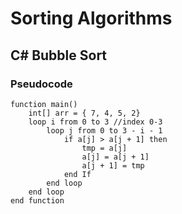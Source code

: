 # Sorting Algorithms
## C# Bubble Sort
### Pseudocode
```
function main()
    int[] arr = { 7, 4, 5, 2}
    loop i from 0 to 3 //index 0-3
        loop j from 0 to 3 - i - 1
            if a[j] > a[j + 1] then
                tmp = a[j]
                a[j] = a[j + 1]
                a[j + 1] = tmp
            end If
        end loop
    end loop
end function
```
